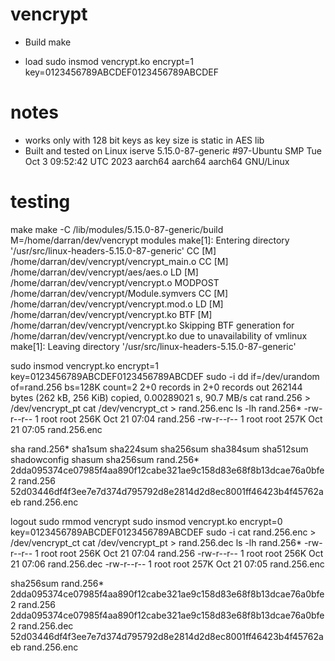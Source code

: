 # vencrypt

- Build
        make

- load
        sudo insmod vencrypt.ko encrypt=1 key=0123456789ABCDEF0123456789ABCDEF

# notes
- works only with 128 bit keys as key size is static in AES lib
- Built and tested on Linux iserve 5.15.0-87-generic #97-Ubuntu SMP Tue Oct 3 09:52:42 UTC 2023 aarch64 aarch64 aarch64 GNU/Linux

# testing
make
make -C /lib/modules/5.15.0-87-generic/build M=/home/darran/dev/vencrypt modules
make[1]: Entering directory '/usr/src/linux-headers-5.15.0-87-generic'
  CC [M]  /home/darran/dev/vencrypt/vencrypt_main.o
  CC [M]  /home/darran/dev/vencrypt/aes/aes.o
  LD [M]  /home/darran/dev/vencrypt/vencrypt.o
  MODPOST /home/darran/dev/vencrypt/Module.symvers
  CC [M]  /home/darran/dev/vencrypt/vencrypt.mod.o
  LD [M]  /home/darran/dev/vencrypt/vencrypt.ko
  BTF [M] /home/darran/dev/vencrypt/vencrypt.ko
Skipping BTF generation for /home/darran/dev/vencrypt/vencrypt.ko due to unavailability of vmlinux
make[1]: Leaving directory '/usr/src/linux-headers-5.15.0-87-generic'

sudo insmod vencrypt.ko encrypt=1 key=0123456789ABCDEF0123456789ABCDEF
sudo -i
dd if=/dev/urandom of=rand.256 bs=128K count=2
2+0 records in
2+0 records out
262144 bytes (262 kB, 256 KiB) copied, 0.00289021 s, 90.7 MB/s
cat rand.256 > /dev/vencrypt_pt
cat /dev/vencrypt_ct > rand.256.enc
ls -lh rand.256*
-rw-r--r-- 1 root root 256K Oct 21 07:04 rand.256
-rw-r--r-- 1 root root 257K Oct 21 07:05 rand.256.enc

sha rand.256*
sha1sum       sha224sum     sha256sum     sha384sum     sha512sum     shadowconfig  shasum
sha256sum rand.256*
2dda095374ce07985f4aa890f12cabe321ae9c158d83e68f8b13dcae76a0bfe2  rand.256
52d03446df4f3ee7e7d374d795792d8e2814d2d8ec8001ff46423b4f45762aeb  rand.256.enc

logout
sudo rmmod vencrypt
sudo insmod vencrypt.ko encrypt=0 key=0123456789ABCDEF0123456789ABCDEF
sudo -i
cat rand.256.enc > /dev/vencrypt_ct
cat /dev/vencrypt_pt > rand.256.dec
ls -lh rand.256*
-rw-r--r-- 1 root root 256K Oct 21 07:04 rand.256
-rw-r--r-- 1 root root 256K Oct 21 07:06 rand.256.dec
-rw-r--r-- 1 root root 257K Oct 21 07:05 rand.256.enc

sha256sum rand.256*
2dda095374ce07985f4aa890f12cabe321ae9c158d83e68f8b13dcae76a0bfe2  rand.256
2dda095374ce07985f4aa890f12cabe321ae9c158d83e68f8b13dcae76a0bfe2  rand.256.dec
52d03446df4f3ee7e7d374d795792d8e2814d2d8ec8001ff46423b4f45762aeb  rand.256.enc

